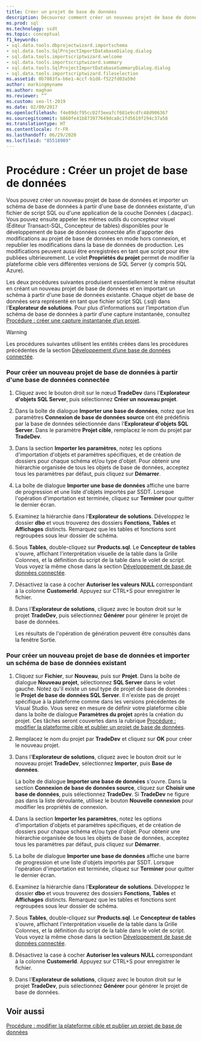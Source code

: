 ```yaml
---
title: Créer un projet de base de données
description: Découvrez comment créer un nouveau projet de base de données. Consultez comment importer le schéma à partir d’une base de données existante dans le nouveau projet.
ms.prod: sql
ms.technology: ssdt
ms.topic: conceptual
f1_keywords:
- sql.data.tools.dbprojectwizard.importschema
- sql.data.tools.SqlProjectImportDatabaseDialog.dialog
- sql.data.tools.importscriptwizard.welcome
- sql.data.tools.importscriptwizard.summary
- sql.data.tools.SqlProjectImportDatabaseSummaryDialog.dialog
- sql.data.tools.importscriptwizard.fileselection
ms.assetid: 0b7883fa-b6e1-4ccf-b1d8-f522fd03a59d
author: markingmyname
ms.author: maghan
ms.reviewer: “”
ms.custom: seo-lt-2019
ms.date: 02/09/2017
ms.openlocfilehash: f4e89dcf95cc02f3eea7cf681e9cdfc48d906367
ms.sourcegitcommit: b860fe41b873977649dca8c1fd5619f294c37a58
ms.translationtype: HT
ms.contentlocale: fr-FR
ms.lasthandoff: 06/29/2020
ms.locfileid: "85518989"
---
```

# <a name="how-to-create-a-new-database-project"></a>Procédure : Créer un projet de base de données

Vous pouvez créer un nouveau projet de base de données et importer un schéma de base de données à partir d'une base de données existante, d'un fichier de script SQL ou d'une application de la couche Données (.dacpac). Vous pouvez ensuite appeler les mêmes outils du concepteur visuel (Éditeur Transact\-SQL, Concepteur de tables) disponibles pour le développement de base de données connectée afin d'apporter des modifications au projet de base de données en mode hors connexion, et republier les modifications dans la base de données de production. Les modifications peuvent aussi être enregistrées en tant que script pour être publiées ultérieurement. Le volet **Propriétés du projet** permet de modifier la plateforme cible vers différentes versions de SQL Server (y compris SQL Azure).  
  
Les deux procédures suivantes produisent essentiellement le même résultat en créant un nouveau projet de base de données et en important un schéma à partir d'une base de données existante. Chaque objet de base de données sera représenté en tant que fichier script SQL (.sql) dans l'**Explorateur de solutions**. Pour plus d’informations sur l’importation d’un schéma de base de données à partir d’une capture instantanée, consultez [Procédure : créer une capture instantanée d’un projet](../ssdt/how-to-create-a-snapshot-of-a-project.md).  
  
> [!WARNING]  
> Les procédures suivantes utilisent les entités créées dans les procédures précédentes de la section [Développement d’une base de données connectée](../ssdt/connected-database-development.md).  
  
### <a name="to-create-a-new-database-project-off-a-connected-database"></a>Pour créer un nouveau projet de base de données à partir d'une base de données connectée  
  
1.  Cliquez avec le bouton droit sur le nœud **TradeDev** dans l'**Explorateur d'objets SQL Server**, puis sélectionnez **Créer un nouveau projet**.  
  
2.  Dans la boîte de dialogue **Importer une base de données**, notez que les paramètres **Connexion de base de données source** ont été prédéfinis par la base de données sélectionnée dans l'**Explorateur d'objets SQL Server**. Dans le paramètre **Projet cible**, remplacez le nom du projet par **TradeDev**.  
  
3.  Dans la section **Importer les paramètres**, notez les options d'importation d'objets et paramètres spécifiques, et de création de dossiers pour chaque schéma et/ou type d'objet. Pour obtenir une hiérarchie organisée de tous les objets de base de données, acceptez tous les paramètres par défaut, puis cliquez sur **Démarrer**.  
  
4.  La boîte de dialogue **Importer une base de données** affiche une barre de progression et une liste d'objets importés par SSDT. Lorsque l'opération d'importation est terminée, cliquez sur **Terminer** pour quitter le dernier écran.  
  
5.  Examinez la hiérarchie dans l'**Explorateur de solutions**. Développez le dossier **dbo** et vous trouverez des dossiers **Fonctions**, **Tables** et **Affichages** distincts. Remarquez que les tables et fonctions sont regroupées sous leur dossier de schéma.  
  
6.  Sous **Tables**, double-cliquez sur **Products.sql**. Le **Concepteur de tables** s'ouvre, affichant l'interprétation visuelle de la table dans la Grille Colonnes, et la définition du script de la table dans le volet de script. Vous voyez la même chose dans la section [Développement de base de données connectée](../ssdt/connected-database-development.md).  
  
7.  Désactivez la case à cocher **Autoriser les valeurs NULL** correspondant à la colonne **CustomerId**. Appuyez sur CTRL+S pour enregistrer le fichier.  
  
8.  Dans l'**Explorateur de solutions**, cliquez avec le bouton droit sur le projet **TradeDev**, puis sélectionnez **Générer** pour générer le projet de base de données.  
  
    Les résultats de l'opération de génération peuvent être consultés dans la fenêtre Sortie.  
  
### <a name="to-create-a-new-project-and-import-existing-database-schema"></a>Pour créer un nouveau projet de base de données et importer un schéma de base de données existant  
  
1.  Cliquez sur **Fichier**, sur **Nouveau**, puis sur **Projet**. Dans la boîte de dialogue **Nouveau projet**, sélectionnez **SQL Server** dans le volet gauche. Notez qu'il existe un seul type de projet de base de données : le **Projet de base de données SQL Server**. Il n'existe pas de projet spécifique à la plateforme comme dans les versions précédentes de Visual Studio. Vous serez en mesure de définir votre plateforme cible dans la boîte de dialogue **Paramètres du projet** après la création du projet. Ces tâches seront couvertes dans la rubrique [Procédure : modifier la plateforme cible et publier un projet de base de données](../ssdt/how-to-change-target-platform-and-publish-a-database-project.md).  
  
2.  Remplacez le nom du projet par **TradeDev** et cliquez sur **OK** pour créer le nouveau projet.  
  
3.  Dans l'**Explorateur de solutions**, cliquez avec le bouton droit sur le nouveau projet **TradeDev**, sélectionnez **Importer**, puis **Base de données**.  
  
    La boîte de dialogue **Importer une base de données** s'ouvre. Dans la section **Connexion de base de données source**, cliquez sur **Choisir une base de données**, puis sélectionnez **TradeDev**. Si **TradeDev** ne figure pas dans la liste déroulante, utilisez le bouton **Nouvelle connexion** pour modifier les propriétés de connexion.  
  
4.  Dans la section **Importer les paramètres**, notez les options d'importation d'objets et paramètres spécifiques, et de création de dossiers pour chaque schéma et/ou type d'objet. Pour obtenir une hiérarchie organisée de tous les objets de base de données, acceptez tous les paramètres par défaut, puis cliquez sur **Démarrer**.  
  
5.  La boîte de dialogue **Importer une base de données** affiche une barre de progression et une liste d'objets importés par SSDT. Lorsque l'opération d'importation est terminée, cliquez sur **Terminer** pour quitter le dernier écran.  
  
6.  Examinez la hiérarchie dans l'**Explorateur de solutions**. Développez le dossier **dbo** et vous trouverez des dossiers **Fonctions**, **Tables** et **Affichages** distincts. Remarquez que les tables et fonctions sont regroupées sous leur dossier de schéma.  
  
7.  Sous **Tables**, double-cliquez sur **Products.sql**. Le **Concepteur de tables** s'ouvre, affichant l'interprétation visuelle de la table dans la Grille Colonnes, et la définition du script de la table dans le volet de script. Vous voyez la même chose dans la section [Développement de base de données connectée](../ssdt/connected-database-development.md).  
  
8.  Désactivez la case à cocher **Autoriser les valeurs NULL** correspondant à la colonne **CustomerId**. Appuyez sur CTRL+S pour enregistrer le fichier.  
  
9. Dans l'**Explorateur de solutions**, cliquez avec le bouton droit sur le projet **TradeDev**, puis sélectionnez **Générer** pour générer le projet de base de données.  
  
## <a name="see-also"></a>Voir aussi  
[Procédure : modifier la plateforme cible et publier un projet de base de données](../ssdt/how-to-change-target-platform-and-publish-a-database-project.md)  
  
